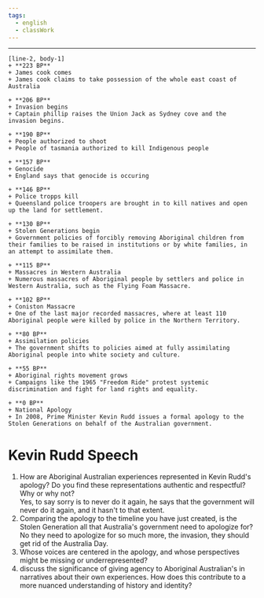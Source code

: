 ```yaml
---
tags:
  - english
  - classWork
---
```

___


```timeline
[line-2, body-1]
+ **223 BP**
+ James cook comes
+ James cook claims to take possession of the whole east coast of Australia

+ **206 BP**
+ Invasion begins
+ Captain phillip raises the Union Jack as Sydney cove and the invasion begins.

+ **190 BP**
+ People authorized to shoot
+ People of tasmania authorized to kill Indigenous people

+ **157 BP**
+ Genocide 
+ England says that genocide is occuring

+ **146 BP**
+ Police tropps kill
+ Queensland police troopers are brought in to kill natives and open up the land for settlement.

+ **130 BP**
+ Stolen Generations begin
+ Government policies of forcibly removing Aboriginal children from their families to be raised in institutions or by white families, in an attempt to assimilate them.

+ **115 BP** 
+ Massacres in Western Australia
+ Numerous massacres of Aboriginal people by settlers and police in Western Australia, such as the Flying Foam Massacre.

+ **102 BP**
+ Coniston Massacre
+ One of the last major recorded massacres, where at least 110 Aboriginal people were killed by police in the Northern Territory.

+ **80 BP**
+ Assimilation policies
+ The government shifts to policies aimed at fully assimilating Aboriginal people into white society and culture.

+ **55 BP**
+ Aboriginal rights movement grows
+ Campaigns like the 1965 "Freedom Ride" protest systemic discrimination and fight for land rights and equality.

+ **0 BP** 
+ National Apology
+ In 2008, Prime Minister Kevin Rudd issues a formal apology to the Stolen Generations on behalf of the Australian government.
```



# Kevin Rudd Speech
1. How are Aboriginal Australian experiences represented in Kevin Rudd's apology? Do you find these representations authentic and respectful? Why or why not?  <br> Yes, to say sorry is to never do it again, he says that the government will never do it again, and it hasn't to that extent. 
2. Comparing the apology to the timeline you have just created, is the Stolen Generation all that Australia's government need to apologize for? <br> No they need to apologize for so much more, the invasion, they should get rid of the Australia Day.
3. Whose voices are centered in the apology, and whose perspectives might be missing or underrepresented?  <br> 
4. discuss the significance of giving agency to Aboriginal Australian's in narratives about their own experiences. How does this contribute to a more nuanced understanding of history and identity?
